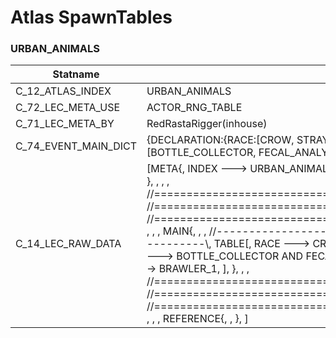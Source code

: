 

# Atlas SpawnTables





### URBAN_ANIMALS
| Statname | Value | 
|  --  |  --  | 
| C_12_ATLAS_INDEX | URBAN_ANIMALS | 
| C_72_LEC_META_USE | ACTOR_RNG_TABLE | 
| C_71_LEC_META_BY | RedRastaRigger(inhouse) | 
| C_74_EVENT_MAIN_DICT | {DECLARATION:{RACE:[CROW, STRAY_DOG, HELL_HOUND, DEVIL_RAT], ROLE:[BRAWLER_1], SPECIALTY:[BOTTLE_COLLECTOR, FECAL_ANALYCER, WAGESLAVE, DOOMSDAY_PREPPER]}} | 
| C_14_LEC_RAW_DATA | [META{,   INDEX ---> URBAN_ANIMALS,   USE   ---> ACTOR_RNG_TABLE,   BY    ---> RedRastaRigger(inhouse), }, , , , //==============================================================================\\, //==============================================================================\\, //==============================================================================\\, , , , MAIN{, , , //------------------------------------------------------------------------------\\,   TABLE[,     RACE ---> CROW AND STRAY_DOG AND HELL_HOUND AND DEVIL_RAT,     SPECIALTY ---> BOTTLE_COLLECTOR AND FECAL_ANALYCER AND WAGESLAVE AND DOOMSDAY_PREPPER,     ROLE ---> BRAWLER_1,   ], }, , , //==============================================================================\\, //==============================================================================\\, //==============================================================================\\, , , , REFERENCE{, , }, ] | 

